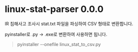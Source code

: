 # linux-stat-parser 0.0.0
IR 침해사고 조사시 stat.txt 파일을 파싱하여 CSV 형태로 변환합니다.

pyinstaller로 .py -> .exe로 변환하여 사용하면 됩니다.
>pyinstaller --onefile linux_stat_to_csv.py

